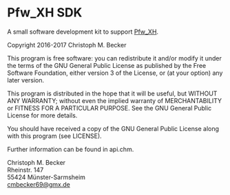 Pfw_XH SDK
==========

A small software development kit to support 
[Pfw_XH](http://3-magi.net/?CMSimple_XH/Pfw_XH).

Copyright 2016-2017 Christoph M. Becker

This program is free software: you can redistribute it and/or modify
it under the terms of the GNU General Public License as published by
the Free Software Foundation, either version 3 of the License, or
(at your option) any later version.

This program is distributed in the hope that it will be useful,
but WITHOUT ANY WARRANTY; without even the implied warranty of
MERCHANTABILITY or FITNESS FOR A PARTICULAR PURPOSE.  See the
GNU General Public License for more details.

You should have received a copy of the GNU General Public License
along with this program (see LICENSE).

Further information can be found in api.chm.

Christoph M. Becker  
Rheinstr. 147  
55424 Münster-Sarmsheim  
<cmbecker69@gmx.de>
